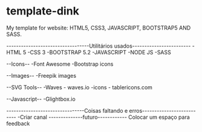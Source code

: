 # template-dink
My template for website: HTML5, CSS3, JAVASCRIPT, BOOTSTRAP5 AND SASS.


----------------------------------Utilitários usados------------------------
-HTML 5
-CSS 3
-BOOTSTRAP 5.2
-JAVASCRIPT
-NODE JS
-SASS

--Icons--
-Font Awesome
-Bootstrap icons

--Images--
-Freepik images

--SVG Tools--
-Waves - waves.io
-icons - tablericons.com

--Javascript--
-Glightbox.io

--------------------------------Coisas faltando e erros--------------------------
-Criar canal
--------------futuro------------
Colocar um espaço para feedback